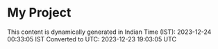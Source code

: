 # My Project

This content is dynamically generated in Indian Time (IST): 2023-12-24 00:33:05 IST
Converted to UTC: 2023-12-23 19:03:05 UTC
